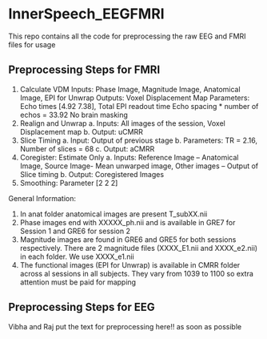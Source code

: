 # InnerSpeech_EEGFMRI
This repo contains all the code for preprocessing the raw EEG and FMRI files for usage

## Preprocessing Steps for FMRI 
1.	Calculate VDM 
Inputs: Phase Image, Magnitude Image, Anatomical Image, EPI for Unwrap
Outputs: Voxel Displacement Map
Parameters: Echo times [4.92 7.38], Total EPI readout time 
Echo spacing * number of echos = 33.92
No brain masking
2.	Realign and Unwrap
a.	Inputs: All images of the session, Voxel Displacement map
b.	Output: uCMRR
3.	Slice Timing
a.	Input: Output of previous stage
b.	Parameters: TR = 2.16, Number of slices = 68
c.	Output: aCMRR
4.	Coregister: Estimate Only
a.	Inputs: Reference Image – Anatomical Image, Source Image- Mean unwarped image, Other images – Output of Slice timing
b.	Output: Coregistered Images
5.	Smoothing: Parameter [2 2 2]

General Information:
1.  In anat folder anatomical images are present T_subXX.nii
2. Phase images end with XXXXX_ph.nii and is available in GRE7 for Session 1 and GRE6 for session 2
3. Magnitude images are found in GRE6 and GRE5 for both sessions respectively. There are 2 magnitude files (XXXX_E1.nii and XXXX_e2.nii) in each folder. We use XXXX_e1.nii
4. The functional images (EPI for Unwrap) is available in CMRR folder across al sessions in all subjects.
They vary from 1039 to 1100 so extra attention must be paid for mapping

## Preprocessing Steps for EEG
Vibha and Raj put the text for preprocessing here!! as soon as possible 
